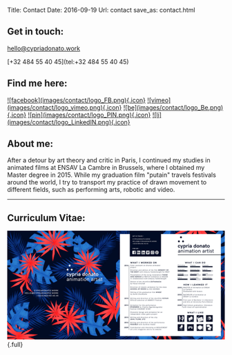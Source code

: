 Title: Contact
Date: 2016-09-19
Url: contact
save_as: contact.html

## Get in touch:
[hello@cypriadonato.work](mailto:hello@cypriadonato.work)

[+32 484 55 40 45](tel:+32 484 55 40 45)

## Find me here:
<div class="social-reel">
<a href="https://www.facebook.com/CypriaDonato">![facebook](images/contact/logo_FB.png){.icon}</a>
<a href="https://vimeo.com/cypria">![vimeo](images/contact/logo_vimeo.png){.icon}</a>
<a href="https://www.behance.net/Cypria">![be](images/contact/logo_Be.png){.icon}</a>
<a href="https://fr.pinterest.com/chypchyp">![pin](images/contact/logo_PIN.png){.icon}</a>
<a href="https://be.linkedin.com/in/cypria-donato">![li](images/contact/logo_LinkedIN.png){.icon}</a>
</div>

## About me:
After a detour by art theory and critic in Paris, I continued my studies in animated films at ENSAV La Cambre in Brussels, where I obtained my Master degree in 2015. While my graduation film "putain" travels festivals around the world, I try to transport my practice of drawn movement to different fields, such as performing arts, robotic and video.
<hr>

## Curriculum Vitae:
![cv](images/CV2017_rectoverso.jpg){.full}
